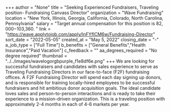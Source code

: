 +++
author = "None"
title = "Seeking Experienced Fundraisers, Traveling position- Fundraising Canvass Director"
organization = "Wave Fundraising"
location = "New York, Illinois, Georgia, California, Colorado, North Carolina, Pennsylvania"
salary = "Target annual compensation for this position is $82,000-$103,360. "
link = "https://wave.applytojob.com/apply/InFYfICM6w/Fundraising-Director"
sort_date = "2022-05-05"
created_at = "May 5, 2022"
closing_date = "-"
a_job_type = ["Full Time"]
b_benefits = ["General Benefits","Health Insurance","Paid Vacation"]
c_feedback = ""
aa_degrees_required = "No degree required"
thumbnail = "../../images/wavelogorgbpurple_f1e8df6e.png"
+++
We are looking for successful fundraisers and candidates with sales experience to serve as Traveling Fundraising Directors in our face-to-face (F2F) fundraising offices. A F2F Fundraising Director will spend each day signing up donors, and is responsible for training locally-hired employees  to be successful fundraisers and hit ambitious donor acquisition goals. The ideal candidate loves sales and person-to-person interactions and is ready to take their experience to a mission-driven organization. This is a traveling position with approximately 2-4 months in each of 4-6 markets per year.  